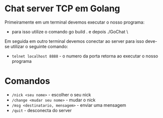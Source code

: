 # Chat server TCP em Golang

Primeiramente em um terminal devemos executar o nosso programa:
- para isso utilize o comando go build . e depois ./GoChat \

Em seguida em outro terminal devemos conectar ao server para isso deve-se utilizar o seguinte comando:
- `telnet localhost 8888` - o numero da porta retorna ao executar o nosso programa
# Comandos

- `/nick <seu nome>` - escolher o seu nick
- `/change <mudar seu nome>` - mudar o nick
- `/msg <destinatario, mensagem>` - enviar uma mensagem
- `/quit` - desconecta do server
